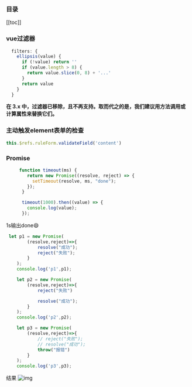 ### 目录
[[toc]]
### vue过滤器
``` js
  filters: {
    ellipsis(value) {
      if (!value) return ''
      if (value.length > 8) {
        return value.slice(0, 8) + '...'
      }
      return value
    }
  }
```
**在 3.x 中，过滤器已移除，且不再支持。取而代之的是，我们建议用方法调用或计算属性来替换它们。**
### 主动触发element表单的检查
``` js
this.$refs.ruleForm.validateField('content')
```
### Promise
``` js
     function timeout(ms) {
        return new Promise((resolve, reject) => {
          setTimeout(resolve, ms, "done");
        });
      }

      timeout(1000).then((value) => {
        console.log(value);
      });
```
1s输出done:smile:
``` js
 let p1 = new Promise(
        (resolve,reject)=>{
            resolve("成功");
            reject("失败");
        }
    );
    console.log('p1',p1);

    let p2 = new Promise(
        (resolve,reject)=>{
            reject("失败")

            resolve("成功");
        }
    );
    console.log('p2',p2);

    let p3 = new Promise(
        (resolve,reject)=>{
            // reject("失败");
            // resolve("成功");
            throw("报错")
        }
    );
    console.log('p3',p3);
```
结果
![img](/ngm.github.io/images/img_vue_still_learn.png)
